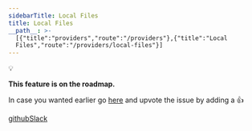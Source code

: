 ```yaml
---
sidebarTitle: Local Files
title: Local Files
__path__: >-
  [{"title":"providers","route":"/providers"},{"title":"Local
  Files","route":"/providers/local-files"}]
---
```


💡

**This feature is on the roadmap.**

In case you wanted earlier go [here](https://github.com/unbody-io/roadmap/issues/14) and upvote the issue by adding a 👍

[github](/providers/github "github")[Slack](/providers/slack "Slack")